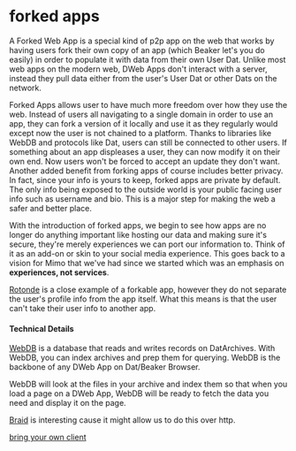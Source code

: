 # forked apps
A Forked Web App is a special kind of p2p app on the web that works by having users fork their own copy of an app (which Beaker let's you do easily) in order to populate it with data from their own User Dat. Unlike most web apps on the modern web, DWeb Apps don't interact with a server, instead they pull data either from the user's User Dat or other Dats on the network.

Forked Apps allows user to have much more freedom over how they use the web. Instead of users all navigating to a single domain in order to use an app, they can fork a version of it locally and use it as they regularly would except now the user is not chained to a platform. Thanks to libraries like WebDB and protocols like Dat, users can still be connected to other users. If something about an app displeases a user, they can now modify it on their own end. Now users won't be forced to accept an update they don't want. Another added benefit from forking apps of course includes better privacy. In fact, since your info is yours to keep, forked apps are private by default. The only info being exposed to the outside world is your public facing user info such as username and bio. This is a major step for making the web a safer and better place.

With the introduction of forked apps, we begin to see how apps are no longer do anything important like hosting our data and making sure it's secure, they're merely experiences we can port our information to. Think of it as an add-on or skin to your social media experience. This goes back to a vision for Mimo that we've had since we started which was an emphasis on **experiences, not services**.

[Rotonde](https://louis.center/p2p-social-networking/) is a close example of a forkable app, however they do not separate the user's profile info from the app itself. What this means is that the user can't take their user info to another app.

#### Technical Details
[WebDB](https://github.com/beakerbrowser/webdb) is a database that reads and writes records on DatArchives. With WebDB, you can index archives and prep them for querying. WebDB is the backbone of any DWeb App on Dat/Beaker Browser.

WebDB will look at the files in your archive and index them so that when you load a page on a DWeb App, WebDB will be ready to fetch the data you need and display it on the page.

[Braid](https://braid.news/) is interesting cause it might allow us to do this over http.

[bring your own client](https://www.geoffreylitt.com/2021/03/05/bring-your-own-client.html)

